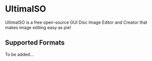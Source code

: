 # UltimaISO
UltimaISO is a free open-source GUI Disc Image Editor and Creator that makes image editing easy as pie!

## Supported Formats
To be added...